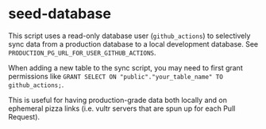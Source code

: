 # seed-database

This script uses a read-only database user (`github_actions`) to selectively sync data from a production database to a local development database. See `PRODUCTION_PG_URL_FOR_USER_GITHUB_ACTIONS`. 

When adding a new table to the sync script, you may need to first grant permissions like `GRANT SELECT ON "public"."your_table_name" TO github_actions;`.

This is useful for having production-grade data both locally and on ephemeral pizza links (i.e. vultr servers that are spun up for each Pull Request).
